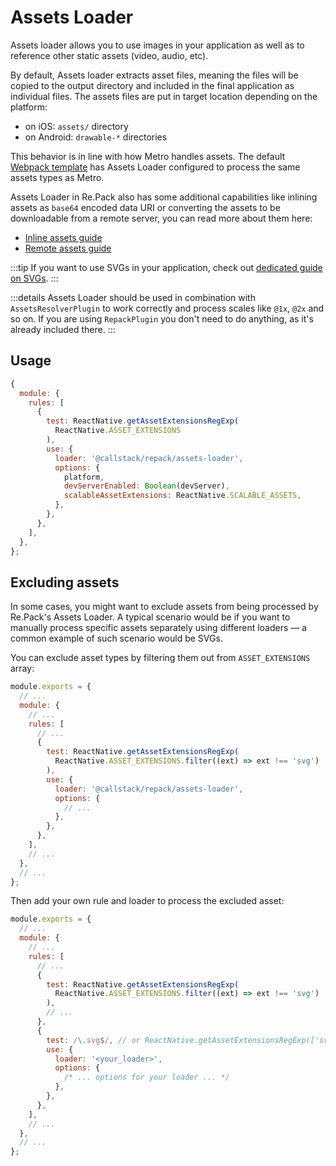 # Assets Loader

Assets loader allows you to use images in your application as well as to reference other static assets (video, audio, etc).

By default, Assets loader extracts asset files, meaning the files will be copied to the output directory and included in the final application as individual files. The assets files are put in target location depending on the platform:

- on iOS: `assets/` directory
- on Android: `drawable-*` directories

This behavior is in line with how Metro handles assets. The default [Webpack template](../placeholder) has Assets Loader configured to process the same assets types as Metro.

Assets Loader in Re.Pack also has some additional capabilities like inlining assets as `base64` encoded data URI or converting the assets to be downloadable from a remote server, you can read more about them here:

- [Inline assets guide](../guides/inline-assets)
- [Remote assets guide](../guides/remote-assets)

:::tip
If you want to use SVGs in your application, check out [dedicated guide on SVGs](../guides/svg).
:::

:::details
Assets Loader should be used in combination with `AssetsResolverPlugin` to work correctly and process scales like `@1x`, `@2x` and so on. If you are using `RepackPlugin` you don't need to do anything, as it's already included there.
:::

## Usage

```js title="webpack.config.js"
{
  module: {
    rules: [
      {
        test: ReactNative.getAssetExtensionsRegExp(
          ReactNative.ASSET_EXTENSIONS
        ),
        use: {
          loader: '@callstack/repack/assets-loader',
          options: {
            platform,
            devServerEnabled: Boolean(devServer),
            scalableAssetExtensions: ReactNative.SCALABLE_ASSETS,
          },
        },
      },
    ],
  },
};
```

## Excluding assets

In some cases, you might want to exclude assets from being processed by Re.Pack's Assets Loader.
A typical scenario would be if you want to manually process specific assets separately using
different loaders — a common example of such scenario would be SVGs.

You can exclude asset types by filtering them out from `ASSET_EXTENSIONS` array:

```js title="webpack.config.js"
module.exports = {
  // ...
  module: {
    // ...
    rules: [
      // ...
      {
        test: ReactNative.getAssetExtensionsRegExp(
          ReactNative.ASSET_EXTENSIONS.filter((ext) => ext !== 'svg')
        ),
        use: {
          loader: '@callstack/repack/assets-loader',
          options: {
            // ...
          },
        },
      },
    ],
    // ...
  },
  // ...
};
```

Then add your own rule and loader to process the excluded asset:

```js title="webpack.config.js"
module.exports = {
  // ...
  module: {
    // ...
    rules: [
      // ...
      {
        test: ReactNative.getAssetExtensionsRegExp(
          ReactNative.ASSET_EXTENSIONS.filter((ext) => ext !== 'svg')
        ),
        // ...
      },
      {
        test: /\.svg$/, // or ReactNative.getAssetExtensionsRegExp(['svg'])
        use: {
          loader: '<your_loader>',
          options: {
            /* ... options for your loader ... */
          },
        },
      },
    ],
    // ...
  },
  // ...
};
```
